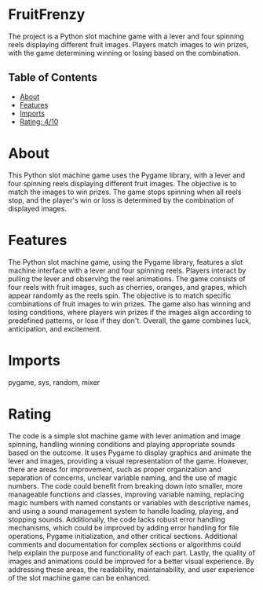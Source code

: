 # FruitFrenzy

The project is a Python slot machine game with a lever and four spinning reels displaying different fruit images. Players match images to win prizes, with the game determining winning or losing based on the combination.

## Table of Contents

- [About](#about)
- [Features](#features)
- [Imports](#Imports)
- [Rating: 4/10](#Rating)

# About

This Python slot machine game uses the Pygame library, with a lever and four spinning reels displaying different fruit images. The objective is to match the images to win prizes. The game stops spinning when all reels stop, and the player's win or loss is determined by the combination of displayed images.

# Features

The Python slot machine game, using the Pygame library, features a slot machine interface with a lever and four spinning reels. Players interact by pulling the lever and observing the reel animations. The game consists of four reels with fruit images, such as cherries, oranges, and grapes, which appear randomly as the reels spin. The objective is to match specific combinations of fruit images to win prizes. The game also has winning and losing conditions, where players win prizes if the images align according to predefined patterns, or lose if they don't. Overall, the game combines luck, anticipation, and excitement.

# Imports

pygame, sys, random, mixer

# Rating

The code is a simple slot machine game with lever animation and image spinning, handling winning conditions and playing appropriate sounds based on the outcome. It uses Pygame to display graphics and animate the lever and images, providing a visual representation of the game. However, there are areas for improvement, such as proper organization and separation of concerns, unclear variable naming, and the use of magic numbers.
The code could benefit from breaking down into smaller, more manageable functions and classes, improving variable naming, replacing magic numbers with named constants or variables with descriptive names, and using a sound management system to handle loading, playing, and stopping sounds. Additionally, the code lacks robust error handling mechanisms, which could be improved by adding error handling for file operations, Pygame initialization, and other critical sections.
Additional comments and documentation for complex sections or algorithms could help explain the purpose and functionality of each part. Lastly, the quality of images and animations could be improved for a better visual experience. By addressing these areas, the readability, maintainability, and user experience of the slot machine game can be enhanced.
